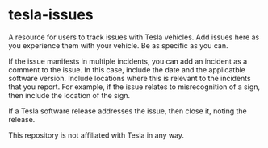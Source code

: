 # tesla-issues

A resource for users to track issues with Tesla vehicles. Add issues here as you experience them with your vehicle. Be as specific as you can. 

If the issue manifests in multiple incidents, you can add an incident as a comment to the issue. In this case, include the date and the applicatble software version. Include locations where this is relevant to the incidents that you report. For example, if the issue relates to misrecognition of a sign, then include the location of the sign.

If a Tesla software release addresses the issue, then close it, noting the release.

This repository is not affiliated with Tesla in any way.

